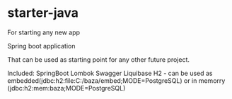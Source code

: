 # starter-java
For starting any new app

Spring boot application

That can be used as starting point for any other future project. 

  Included:
    SpringBoot
    Lombok
    Swagger
    Liquibase
    H2 - can be used as embedded(jdbc:h2:file:C:/baza/embed;MODE=PostgreSQL) or in memorry (jdbc:h2:mem:baza;MODE=PostgreSQL)
